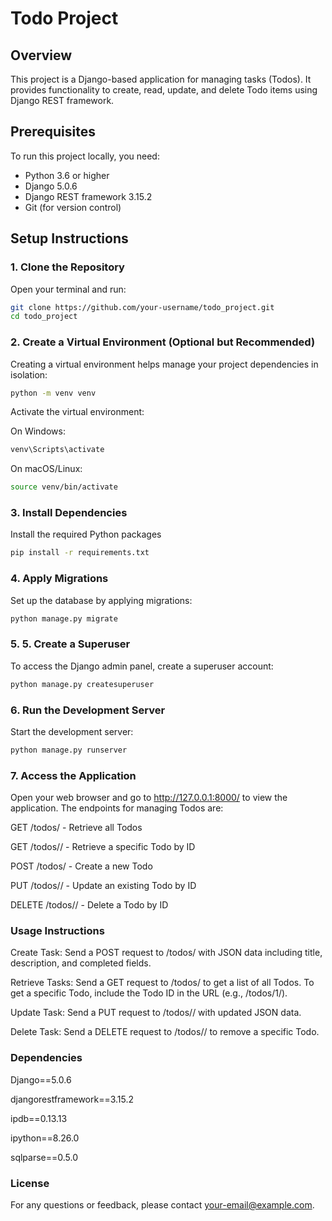 # Todo Project

## Overview
This project is a Django-based application for managing tasks (Todos). It provides functionality to create, read, update, and delete Todo items using Django REST framework.

## Prerequisites
To run this project locally, you need:
- Python 3.6 or higher
- Django 5.0.6
- Django REST framework 3.15.2
- Git (for version control)

## Setup Instructions

### 1. Clone the Repository
Open your terminal and run:
```bash
git clone https://github.com/your-username/todo_project.git
cd todo_project
```
### 2. Create a Virtual Environment (Optional but Recommended)

Creating a virtual environment helps manage your project dependencies in isolation:

```bash
python -m venv venv
```
Activate the virtual environment:

On Windows:
```bash
venv\Scripts\activate
```
On macOS/Linux:
```bash
source venv/bin/activate
```
### 3. Install Dependencies
Install the required Python packages
```bash
pip install -r requirements.txt
```
### 4. Apply Migrations
Set up the database by applying migrations:
```bash
python manage.py migrate
```
### 5. 5. Create a Superuser
To access the Django admin panel, create a superuser account:
```bash
python manage.py createsuperuser
```
### 6. Run the Development Server
Start the development server:
```bash
python manage.py runserver
```
### 7. Access the Application
Open your web browser and go to http://127.0.0.1:8000/ to view the application. The endpoints for managing Todos are:

GET /todos/ - Retrieve all Todos

GET /todos/<id>/ - Retrieve a specific Todo by ID

POST /todos/ - Create a new Todo

PUT /todos/<id>/ - Update an existing Todo by ID

DELETE /todos/<id>/ - Delete a Todo by ID

### Usage Instructions
Create Task: Send a POST request to /todos/ with JSON data including title, description, and completed fields.

Retrieve Tasks: Send a GET request to /todos/ to get a list of all Todos. To get a specific Todo, include the Todo ID in the URL (e.g., /todos/1/).

Update Task: Send a PUT request to /todos/<id>/ with updated JSON data.

Delete Task: Send a DELETE request to /todos/<id>/ to remove a specific Todo.
### Dependencies
Django==5.0.6

djangorestframework==3.15.2

ipdb==0.13.13

ipython==8.26.0

sqlparse==0.5.0
### License
For any questions or feedback, please contact your-email@example.com.